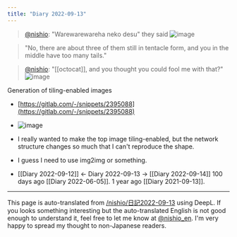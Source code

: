 ```yaml
---
title: "Diary 2022-09-13"
---
```



> [@nishio](https://twitter.com/nishio/status/1569362061100220416): "Warewarewareha neko desu" they said
> ![image](https://gyazo.com/f8a6f3f7ce2bb8c6cbc05b4b14505650/thumb/1000)

> "No, there are about three of them still in tentacle form, and you in the middle have too many tails."

> [@nishio](https://twitter.com/nishio/status/1569368797345357831): "[[octocat]], and you thought you could fool me with that?"
> ![image](https://pbs.twimg.com/media/FceESGkaUAM9NTh.png)

Generation of tiling-enabled images
- [https://gitlab.com/-/snippets/2395088](https://gitlab.com/-/snippets/2395088)
- ![image](https://gyazo.com/c03fdca5b78bb7fa13bae32857ff2678/thumb/1000)
- I really wanted to make the top image tiling-enabled, but the network structure changes so much that I can't reproduce the shape.
- I guess I need to use img2img or something.

- [[Diary 2022-09-12]] ← Diary 2022-09-13 → [[Diary 2022-09-14]]
100 days ago [[Diary 2022-06-05]].
1 year ago [[Diary 2021-09-13]].
---
This page is auto-translated from [/nishio/日記2022-09-13](https://scrapbox.io/nishio/日記2022-09-13) using DeepL. If you looks something interesting but the auto-translated English is not good enough to understand it, feel free to let me know at [@nishio_en](https://twitter.com/nishio_en). I'm very happy to spread my thought to non-Japanese readers.
